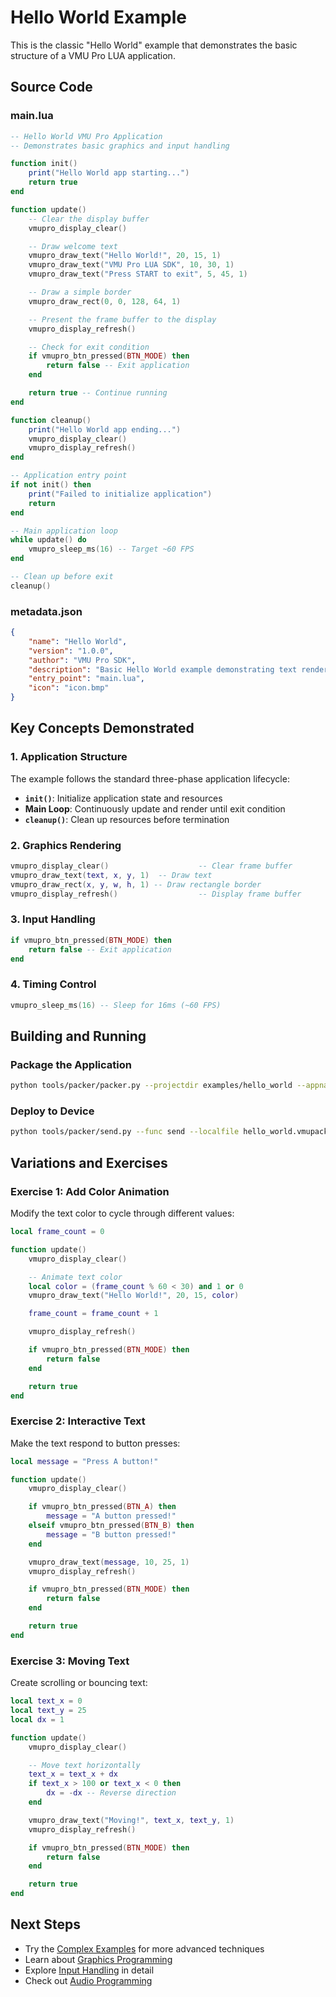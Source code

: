 # Hello World Example

This is the classic "Hello World" example that demonstrates the basic structure of a VMU Pro LUA application.

## Source Code

### main.lua

```lua
-- Hello World VMU Pro Application
-- Demonstrates basic graphics and input handling

function init()
    print("Hello World app starting...")
    return true
end

function update()
    -- Clear the display buffer
    vmupro_display_clear()

    -- Draw welcome text
    vmupro_draw_text("Hello World!", 20, 15, 1)
    vmupro_draw_text("VMU Pro LUA SDK", 10, 30, 1)
    vmupro_draw_text("Press START to exit", 5, 45, 1)

    -- Draw a simple border
    vmupro_draw_rect(0, 0, 128, 64, 1)

    -- Present the frame buffer to the display
    vmupro_display_refresh()

    -- Check for exit condition
    if vmupro_btn_pressed(BTN_MODE) then
        return false -- Exit application
    end

    return true -- Continue running
end

function cleanup()
    print("Hello World app ending...")
    vmupro_display_clear()
    vmupro_display_refresh()
end

-- Application entry point
if not init() then
    print("Failed to initialize application")
    return
end

-- Main application loop
while update() do
    vmupro_sleep_ms(16) -- Target ~60 FPS
end

-- Clean up before exit
cleanup()
```

### metadata.json

```json
{
    "name": "Hello World",
    "version": "1.0.0",
    "author": "VMU Pro SDK",
    "description": "Basic Hello World example demonstrating text rendering",
    "entry_point": "main.lua",
    "icon": "icon.bmp"
}
```

## Key Concepts Demonstrated

### 1. Application Structure

The example follows the standard three-phase application lifecycle:

- **`init()`**: Initialize application state and resources
- **Main Loop**: Continuously update and render until exit condition
- **`cleanup()`**: Clean up resources before termination

### 2. Graphics Rendering

```lua
vmupro_display_clear()                    -- Clear frame buffer
vmupro_draw_text(text, x, y, 1)  -- Draw text
vmupro_draw_rect(x, y, w, h, 1) -- Draw rectangle border
vmupro_display_refresh()                  -- Display frame buffer
```

### 3. Input Handling

```lua
if vmupro_btn_pressed(BTN_MODE) then
    return false -- Exit application
end
```

### 4. Timing Control

```lua
vmupro_sleep_ms(16) -- Sleep for 16ms (~60 FPS)
```

## Building and Running

### Package the Application

```bash
python tools/packer/packer.py --projectdir examples/hello_world --appname hello_world --meta metadata.json --icon icon.bmp
```

### Deploy to Device

```bash
python tools/packer/send.py --func send --localfile hello_world.vmupack --remotefile apps/hello_world.vmupack --comport COM3
```

## Variations and Exercises

### Exercise 1: Add Color Animation

Modify the text color to cycle through different values:

```lua
local frame_count = 0

function update()
    vmupro_display_clear()

    -- Animate text color
    local color = (frame_count % 60 < 30) and 1 or 0
    vmupro_draw_text("Hello World!", 20, 15, color)

    frame_count = frame_count + 1

    vmupro_display_refresh()

    if vmupro_btn_pressed(BTN_MODE) then
        return false
    end

    return true
end
```

### Exercise 2: Interactive Text

Make the text respond to button presses:

```lua
local message = "Press A button!"

function update()
    vmupro_display_clear()

    if vmupro_btn_pressed(BTN_A) then
        message = "A button pressed!"
    elseif vmupro_btn_pressed(BTN_B) then
        message = "B button pressed!"
    end

    vmupro_draw_text(message, 10, 25, 1)
    vmupro_display_refresh()

    if vmupro_btn_pressed(BTN_MODE) then
        return false
    end

    return true
end
```

### Exercise 3: Moving Text

Create scrolling or bouncing text:

```lua
local text_x = 0
local text_y = 25
local dx = 1

function update()
    vmupro_display_clear()

    -- Move text horizontally
    text_x = text_x + dx
    if text_x > 100 or text_x < 0 then
        dx = -dx -- Reverse direction
    end

    vmupro_draw_text("Moving!", text_x, text_y, 1)
    vmupro_display_refresh()

    if vmupro_btn_pressed(BTN_MODE) then
        return false
    end

    return true
end
```

## Next Steps

- Try the [Complex Examples](complex-examples.md) for more advanced techniques
- Learn about [Graphics Programming](../guides/graphics-guide.md)
- Explore [Input Handling](../api/input.md) in detail
- Check out [Audio Programming](../guides/audio-guide.md)
